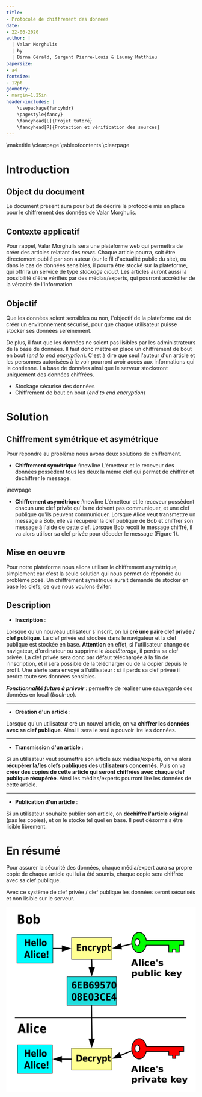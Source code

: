 ```yaml
---
title:
- Protocole de chiffrement des données
date:
- 22-06-2020
author: |
  | Valar Morghulis
  | by
  | Birna Gérald, Sergent Pierre-Louis & Launay Matthieu
papersize:
- a4
fontsize:
- 12pt
geometry:
- margin=1.25in
header-includes: |
    \usepackage{fancyhdr}
    \pagestyle{fancy}
    \fancyhead[L]{Projet tutoré}
    \fancyhead[R]{Protection et vérification des sources}
---
```


\maketitle
\clearpage
\tableofcontents
\clearpage

# Introduction

## Object du document

Le document présent aura pour but de décrire le protocole mis en place pour le chiffrement des données de Valar Morghulis.

## Contexte applicatif

Pour rappel, Valar Morghulis sera une plateforme web qui permettra de créer des articles relatant des *news*. Chaque article pourra, soit être directement publié par son auteur (sur le fil d'actualité public du site), ou dans le cas de données sensibles, il pourra être stocké sur la plateforme, qui offrira un service de type *stockage cloud*. Les articles auront aussi la possibilité d'être vérifiés par des médias/experts, qui pourront accréditer de la véracité de l'information.

## Objectif 

Que les données soient sensibles ou non, l'objectif de la plateforme est de créer un environnement sécurisé, pour que chaque utilisateur puisse stocker ses données sereinement.

De plus, il faut que les données ne soient pas lisibles par les administrateurs de la base de données. Il faut donc mettre en place un chiffrement de bout en bout (*end to end encryption*). C'est à dire que seul l'auteur d'un article et les personnes autorisées à le voir pourront avoir accès aux informations qui le contienne. La base de données ainsi que le serveur stockeront uniquement des données chiffrées.

- Stockage sécurisé des données
- Chiffrement de bout en bout (*end to end encryption*)

# Solution

## Chiffrement symétrique et asymétrique

Pour répondre au problème nous avons deux solutions de chiffrement.

- **Chiffrement symétrique** :\newline
L'émetteur et le receveur des données possèdent tous les deux la même clef qui permet de chiffrer et déchiffrer le message.

\newpage

- **Chiffrement asymétrique** :\newline
L'émetteur et le receveur possèdent chacun une clef privée qu'ils ne doivent pas communiquer, et une clef publique qu'ils peuvent communiquer. Lorsque Alice veut transmettre un message a Bob, elle va récupérer la clef publique de Bob et chiffrer son message à l'aide de cette clef. Lorsque Bob reçoit le message chiffré, il va alors utiliser sa clef privée pour décoder le message (Figure 1).

## Mise en oeuvre

Pour notre plateforme nous allons utiliser le chiffrement asymétrique, simplement car c'est la seule solution qui nous permet de répondre au problème posé. Un chiffrement symétrique aurait demandé de stocker en base les clefs, ce que nous voulons éviter.

## Description

- **Inscription** :

Lorsque qu'un nouveau utilisateur s'inscrit, on lui **cré une paire clef privée / clef publique**. La clef privée est stockée dans le navigateur et la clef publique est stockée en base. **Attention** en effet, si l'utilisateur change de navigateur, d'ordinateur ou supprime le *localStorage*, il perdra sa clef privée. La clef privée sera donc par défaut téléchargée à la fin de l'inscription, et il sera possible de la télécharger ou de la copier depuis le profil. Une alerte sera envoyé à l'utilisateur : si il perds sa clef privée il perdra toute ses données sensibles.

***Fonctionnalité future à prévoir*** : permettre de réaliser une sauvegarde des données en local (*back-up*).

---

- **Création d'un article** :

Lorsque qu'un utilisateur cré un nouvel article, on va **chiffrer les données avec sa clef publique**. Ainsi il sera le seul à pouvoir lire les données.

---

- **Transmission d'un article** :

Si un utilisateur veut soumettre son article aux médias/experts, on va alors **récupérer la/les clefs publiques des utilisateurs concernés**. Puis on va **créer des copies de cette article qui seront chiffrées avec chaque clef publique récupérée**. Ainsi les médias/experts pourront lire les données de cette article.

---

- **Publication d'un article** :

Si un utilisateur souhaite publier son article, on **déchiffre l'article original** (pas les copies), et on le stocke tel quel en base. Il peut désormais être lisible librement.

# En résumé

Pour assurer la sécurité des données, chaque média/expert aura sa propre copie de chaque article qui lui a été soumis, chaque copie sera chiffrée avec sa clef publique.

Avec ce système de clef privée / clef publique les données seront sécurisés et non lisible sur le serveur.

![alt text](./images/asymetric_encryption.png "Asymmetric_encryption")
